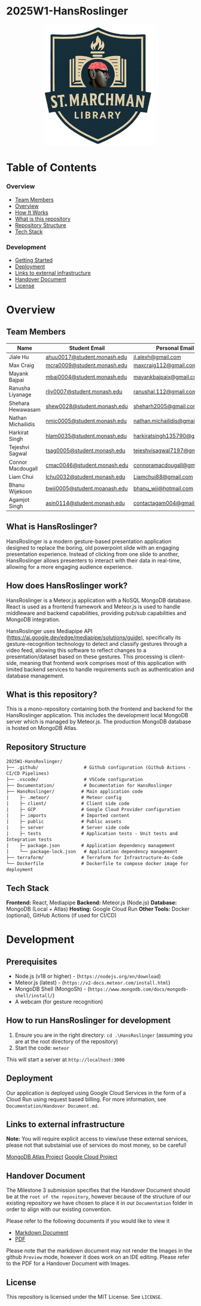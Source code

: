 # 2025W1-HansRoslinger

<p align="center">
  <img src="Documentation/Images/HandoverDocument/Sean Roslinger.png" alt="alt text" width="300"/>
</p>

# Table of Contents

### Overview

- [Team Members](#team-members)
- [Overview](#what-is-hansroslinger)
- [How It Works](#how-does-hansroslinger-work)
- [What is this repository](#what-is-this-repository)
- [Repository Structure](#repository-structure)
- [Tech Stack](#tech-stack)

### Development

- [Getting Started](#how-to-run-hansroslinger-for-development)
- [Deployment](#deployment)
- [Links to external infrastructure](#links-to-external-infrastructure)
- [Handover Document](#handover-document)
- [License](#license)

# Overview

## Team Members

| Name               | Student Email                | Personal Email                |
| ------------------ | ---------------------------- | ----------------------------- |
| Jiale Hu           | ahuu0017@student.monash.edu  | jl.alexh@gmail.com            |
| Max Craig          | mcra0009@student.monash.edu  | maxcraig112@gmail.com         |
| Mayank Bajpai      | mbaj0004@student.monash.edu  | mayankbajpaix@gmail.com       |
| Ranusha Liyanage   | rliy0007@student.monash.edu  | ranushal.112@gmail.com        |
| Shehara Hewawasam  | shew0028@student.monash.edu  | sheharh2005@gmail.com         |
| Nathan Michailidis | nmic0005@student.monash.edu  | nathan.michailidis@gmail.com  |
| Harkirat Singh     | hlam0035@student.monash.edu  | harkiratsingh135790@gmail.com |
| Tejeshvi Sagwal    | tsag0005@student.monash.edu  | tejeshvisagwal7197@gmail.com  |
| Connor Macdougall  | cmac0046@student.monash.edu  | connoramacdougall@gmail.com   |
| Liam Chui          | lchu0032@student.monash.edu  | Liamchui88@gmail.com          |
| Bhanu Wijekoon     | bwij0005@student.moanash.edu | bhanu_wij@hotmail.com         |
| Agamjot Singh      | asin0114@student.monash.edu  | contactagam004@gmail.com      |

## What is HansRoslinger?

HansRoslinger is a modern gesture-based presentation application designed to replace the boring, old powerpoint slide with an engaging presentation experience. Instead of clicking from one slide to another, HansRoslinger allows presenters to interact with their data in real-time, allowing for a more engaging audience experience.

## How does HansRoslinger work?

HansRoslinger is a Meteor.js application with a NoSQL MongoDB database. React is used as a frontend framework and Meteor.js is used to handle middleware and backend capabilities, providing pub/sub capabilities and MongoDB integration.

HansRoslinger uses Mediapipe API (https://ai.google.dev/edge/mediapipe/solutions/guide), specifically its gesture-recognition technology to detect and classify gestures through a video feed, allowing this software to reflect changes to a presentation/dataset based on these gestures. This processing is client-side, meaning that frontend work comprises most of this application with limited backend services to handle requirements such as authentication and database management.

## What is this repository?

This is a mono-repository containing both the frontend and backend for the HansRoslinger application. This includes the development local MongoDB server which is managed by Meteor.js. The production MongoDB database is hosted on MongoDB Atlas.

## Repository Structure

```
2025W1-HansRoslinger/
├── .github/                 # Github configuration (Github Actions - CI/CD Pipelines)
├── .vscode/                 # VSCode configuration
├── Documentation/           # Documentation for HansRoslinger
├── HansRoslinger/          # Main application code
|    ├─ .meteor/            # Meteor config
|    ├─ client/             # Client side code
|    ├─ GCP                 # Google Cloud Provider configuration
|    ├─ imports             # Imported content
|    ├─ public              # Public assets
|    ├─ server              # Server side code
|    ├─ tests               # Application tests - Unit tests and Integration tests
|    ├─ package.json        # Application dependency management
|    └── package-lock.json   # Application dependency management
├── terraform/              # Terraform for Infrastructure-As-Code
└── Dockerfile              # Dockerfile to compose docker image for deployment
```

## Tech Stack

**Frontend:** React, Mediapipe
**Backend:** Meteor.js (Node.js)
**Database:** MongoDB (Local + Atlas)
**Hosting:** Google Cloud Run
**Other Tools:** Docker (optional), GitHub Actions (if used for CI/CD)

# Development

## Prerequisites

- Node.js (v18 or higher) - (`https://nodejs.org/en/download`)
- Meteor.js (latest) - (`https://v2-docs.meteor.com/install.html`)
- MongoDB Shell (MongoSh) - (`https://www.mongodb.com/docs/mongodb-shell/install/`)
- A webcam (for gesture recognition)

## How to run HansRoslinger for development

1. Ensure you are in the right directory:
   `cd .\HansRoslinger` (assuming you are at the root directory of the repository)
2. Start the code:
   `meteor`

This will start a server at `http://localhost:3000`

## Deployment

Our application is deployed using Google Cloud Services in the form of a Cloud Run using request based billing. For more information, see `Documentation/Handover Document.md`.

## Links to external infrastructure

**Note:** You will require explicit access to view/use these external services, please not that substainial use of services do most money, so be careful!

[MongoDB Atlas Project](https://cloud.mongodb.com/v2#/org/68909a50a210527643b70cdd/projects)
[Google Cloud Project](https://console.cloud.google.com/storage/overview;tab=overview?inv=1&invt=Ab4tKw&project=hansroslinger-468011)

## Handover Document

The Milestone 3 submission specifies that the Handover Document should be at the `root of the repository`, however because of the structure of our existing repository we have chosen to place it in our `Documentation` folder in order to align with our existing convention.

Please refer to the following documents if you would like to view it

- [Markdown Document](https://github.com/Monash-FIT3170/2025W1-HansRoslinger/blob/main/Documentation/Handover%20Document.md)
- [PDF](https://github.com/Monash-FIT3170/2025W1-HansRoslinger/blob/main/Documentation/Handover%20Document.pdf)

Please note that the markdown document may not render the Images in the github `Preview` mode, however it does work on an IDE editing. Please refer to the PDF for a Handover Document with Images.

## License

This repository is licensed under the MIT License. See `LICENSE`.
